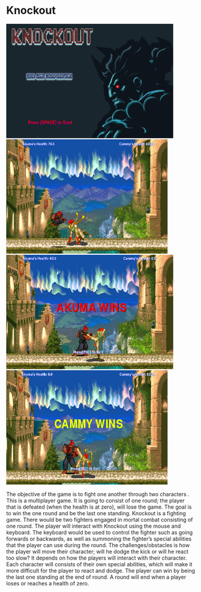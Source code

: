 # Knockout

<img src = "https://github.com/jli1598/Knockout/blob/master/objectives/start%20screen.PNG" width = "445" height = "305">         <img src = "https://github.com/jli1598/Knockout/blob/master/objectives/fight%20screen%203.PNG" width = "430" height = "305" >
<img src = "https://github.com/jli1598/Knockout/blob/master/objectives/akuma%20wins%20screen.PNG" width = "445" height = "305">     <img src = "https://github.com/jli1598/Knockout/blob/master/objectives/cammy%20wins%20screen.PNG" width = "430" height = "305">

<p> The objective of the game is to fight one another through two characters . This is a multiplayer game. It is going to consist of one round; the player that is defeated (when the health is at zero), will lose the game. The goal is to win the one round and be the last one standing. Knockout is a fighting game. There would be two fighters engaged in mortal combat consisting of one round. The player will interact with Knockout using the mouse and keyboard. The keyboard would be used to control the fighter such as going forwards or backwards, as well as summoning the fighter’s special abilities that the player can use during the round. The challenges/obstacles is how the player will move their character; will he dodge the kick or will he react too slow? It depends on how the players will interact with their character. Each character will consists of their own special abilities, which will make it more difficult for the player to react and dodge. The player can win by being the last one standing at the end of round. A round will end when a player loses or reaches a health of zero.       </p>
